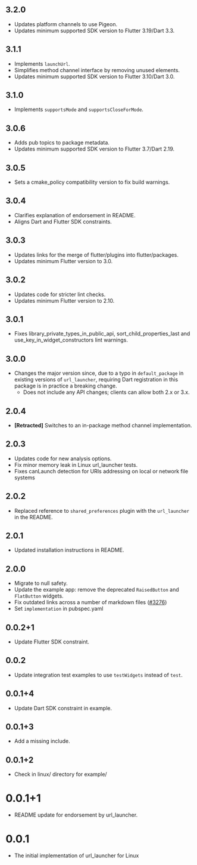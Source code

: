 ## 3.2.0

* Updates platform channels to use Pigeon.
* Updates minimum supported SDK version to Flutter 3.19/Dart 3.3.

## 3.1.1

* Implements `launchUrl`.
* Simplifies method channel interface by removing unused elements.
* Updates minimum supported SDK version to Flutter 3.10/Dart 3.0.

## 3.1.0

* Implements `supportsMode` and `supportsCloseForMode`.

## 3.0.6

* Adds pub topics to package metadata.
* Updates minimum supported SDK version to Flutter 3.7/Dart 2.19.

## 3.0.5

* Sets a cmake_policy compatibility version to fix build warnings.

## 3.0.4

* Clarifies explanation of endorsement in README.
* Aligns Dart and Flutter SDK constraints.

## 3.0.3

* Updates links for the merge of flutter/plugins into flutter/packages.
* Updates minimum Flutter version to 3.0.

## 3.0.2

* Updates code for stricter lint checks.
* Updates minimum Flutter version to 2.10.

## 3.0.1

* Fixes library_private_types_in_public_api, sort_child_properties_last and use_key_in_widget_constructors
  lint warnings.

## 3.0.0

* Changes the major version since, due to a typo in `default_package` in
  existing versions of `url_launcher`, requiring Dart registration in this
  package is in practice a breaking change.
  * Does not include any API changes; clients can allow both 2.x or 3.x.

## 2.0.4

* **\[Retracted\]** Switches to an in-package method channel implementation.

## 2.0.3

* Updates code for new analysis options.
* Fix minor memory leak in Linux url_launcher tests.
* Fixes canLaunch detection for URIs addressing on local or network file systems

## 2.0.2

* Replaced reference to `shared_preferences` plugin with the `url_launcher` in the README.

## 2.0.1

* Updated installation instructions in README.

## 2.0.0

* Migrate to null safety.
* Update the example app: remove the deprecated `RaisedButton` and `FlatButton` widgets.
* Fix outdated links across a number of markdown files ([#3276](https://github.com/flutter/plugins/pull/3276))
* Set `implementation` in pubspec.yaml

## 0.0.2+1

* Update Flutter SDK constraint.

## 0.0.2

* Update integration test examples to use `testWidgets` instead of `test`.

## 0.0.1+4

* Update Dart SDK constraint in example.

## 0.0.1+3

* Add a missing include.

## 0.0.1+2

* Check in linux/ directory for example/

# 0.0.1+1
* README update for endorsement by url_launcher.

# 0.0.1
* The initial implementation of url_launcher for Linux
